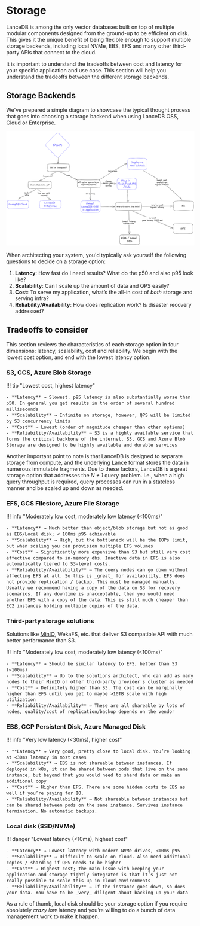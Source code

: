 # Storage

LanceDB is among the only vector databases built on top of multiple modular components designed from the ground-up to be efficient on disk. This gives it the unique benefit of being flexible enough to support multiple storage backends, including local NVMe, EBS, EFS and many other third-party APIs that connect to the cloud.

It is important to understand the tradeoffs between cost and latency for your specific application and use case. This section will help you understand the tradeoffs between the different storage backends.

## Storage Backends

We've prepared a simple diagram to showcase the typical thought process that goes into choosing a storage backend when using LanceDB OSS, Cloud or Enterprise.

![](../assets/lancedb_storage_tradeoffs.png)

When architecting your system, you'd typically ask yourself the following questions to decide on a storage option:

1. **Latency**: How fast do I need results? What do the p50 and also p95 look like?
2. **Scalability**: Can I scale up the amount of data and QPS easily?
3. **Cost**: To serve my application, what’s the all-in cost of *both* storage and serving infra?
4. **Reliability/Availability**: How does replication work? Is disaster recovery addressed?

## Tradeoffs to consider

This section reviews the characteristics of each storage option in four dimensions: latency, scalability, cost and reliability. We begin with the lowest cost option, and end with the lowest latency option.

### S3, GCS, Azure Blob Storage

!!! tip "Lowest cost, highest latency"

    - **Latency** ⇒ Slowest. p95 latency is also substantially worse than p50. In general you get results in the order of several hundred milliseconds
    - **Scalability** ⇒ Infinite on storage, however, QPS will be limited by S3 concurrency limits
    - **Cost** ⇒ Lowest (order of magnitude cheaper than other options)
    - **Reliability/Availability** ⇒ S3 is a highly available service that forms the critical backbone of the internet. S3, GCS and Azure Blob Storage are designed to be highly available and durable services

Another important point to note is that LanceDB is designed to separate storage from compute, and the underlying Lance format stores the data in numerous immutable fragments. Due to these factors, LanceDB is a great storage option that addresses the _N + 1_ query problem. i.e., when a high query throughput is required, query processes can run in a stateless manner and be scaled up and down as needed.

### EFS, GCS Filestore, Azure File Storage

!!! info "Moderately low cost, moderately low latency (<100ms)"

    - **Latency** ⇒ Much better than object/blob storage but not as good as EBS/Local disk; < 100ms p95 achievable
    - **Scalability** ⇒ High, but the bottleneck will be the IOPs limit, but when scaling you can provision multiple EFS volumes
    - **Cost** ⇒ Significantly more expensive than S3 but still very cost effective compared to in-memory dbs. Inactive data in EFS is also automatically tiered to S3-level costs.
    - **Reliability/Availability** ⇒ The query nodes can go down without affecting EFS at all. So this is _great_ for availability. EFS does not provide replication / backup. This must be managed manually. Usually we recommend having a copy of the data on S3 for recovery scenarios. If any downtime is unacceptable, then you would need another EFS with a copy of the data. This is still much cheaper than EC2 instances holding multiple copies of the data.

### Third-party storage solutions

Solutions like [MinIO](https://blog.min.io/lancedb-trusted-steed-against-data-complexity/), WekaFS, etc. that deliver S3 compatible API with much better performance than S3.

!!! info "Moderately low cost, moderately low latency (<100ms)"

    - **Latency** ⇒ Should be similar latency to EFS, better than S3 (<100ms)
    - **Scalability** ⇒ Up to the solutions architect, who can add as many nodes to their MinIO or other third-party provider's cluster as needed
    - **Cost** ⇒ Definitely higher than S3. The cost can be marginally higher than EFS until you get to maybe >10TB scale with high utilization
    - **Reliability/Availability** ⇒ These are all shareable by lots of nodes, quality/cost of replication/backup depends on the vendor


### EBS, GCP Persistent Disk, Azure Managed Disk

!!! info "Very low latency (<30ms), higher cost"

    - **Latency** ⇒ Very good, pretty close to local disk. You’re looking at <30ms latency in most cases
    - **Scalability** ⇒ EBS is not shareable between instances. If deployed in k8s, it can be shared between pods that live on the same instance, but beyond that you would need to shard data or make an additional copy
    - **Cost** ⇒ Higher than EFS. There are some hidden costs to EBS as well if you’re paying for IO.
    - **Reliability/Availability** ⇒ Not shareable between instances but can be shared between pods on the same instance. Survives instance termination. No automatic backups.

### Local disk (SSD/NVMe)

!!! danger "Lowest latency (<10ms), highest cost"

    - **Latency** ⇒ Lowest latency with modern NVMe drives, <10ms p95
    - **Scalability** ⇒ Difficult to scale on cloud. Also need additional copies / sharding if QPS needs to be higher
    - **Cost** ⇒ Highest cost; the main issue with keeping your application and storage tightly integrated is that it’s just not really possible to scale this up in cloud environments
    - **Reliability/Availability** ⇒ If the instance goes down, so does your data. You have to be _very_ diligent about backing up your data

As a rule of thumb, local disk should be your storage option if you require absolutely *crazy low* latency and you’re willing to do a bunch of data management work to make it happen.

